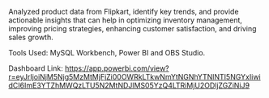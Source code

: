 Analyzed product data from Flipkart, identify key trends, and provide actionable insights that can help in optimizing inventory management, improving pricing strategies, enhancing customer satisfaction, and driving sales growth.

Tools Used: MySQL Workbench, Power BI and OBS Studio.

Dashboard Link: https://app.powerbi.com/view?r=eyJrIjoiNjM5Njg5MzMtMjFjZi00OWRkLTkwNmYtNGNhYTNlNTI5NGYxIiwidCI6ImE3YTZhMWQzLTU5N2MtNDJlMS05YzQ4LTRiMjU2ODljZGZiNiJ9
